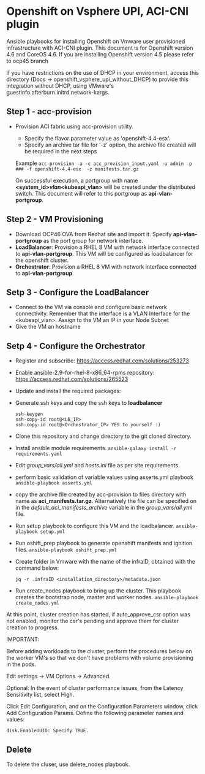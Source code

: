 # Openshift on Vsphere UPI, ACI-CNI plugin

Ansible playbooks for installing Openshift on Vmware user provisioned infrastructure with ACI-CNI plugin.
This document is for Openshift version 4.6 and CoreOS 4.6. If you are installing Openshift version 4.5 please refer to ocp45 branch

If you have restrictions on the use of DHCP in your environment, access this directory (Docs -> openshift_vsphere_upi_without_DHCP) to provide this integration without DHCP, using VMware's guestinfo.afterburn.initrd.network-kargs.

## Step 1 - acc-provision
* Provision ACI fabric using acc-provision utility. 

  * Specify the flavor parameter value as 'openshift-4.4-esx'. 
  * Specify an archive tar file for '-z' option, the archive file created will be required in the next steps
  
  Example 
  `acc-provision -a -c acc_provision_input.yaml -u admin -p ### -f openshift-4.4-esx  -z manifests.tar.gz`
  
  On successful execution, a portgroup with name **<system_id>_vlan_<kubeapi_vlan>** will be created under the distributed switch. This document will refer to this portgroup as **api-vlan-portgroup**.

## Step 2 - VM Provisioning
* Download OCP46 OVA from Redhat site and import it. Specify **api-vlan-portgroup** as the port group for network interface.
* **LoadBalancer**: Provision a RHEL 8 VM with network interface connected to **api-vlan-portgroup**.
This VM will be configured as loadbalancer for the openshift cluster. 
* **Orchestrator**: Provision a RHEL 8 VM with network interface connected to **api-vlan-portgroup**. 

## Setp 3 - Configure the LoadBalancer
* Connect to the VM via console and configure basic network connectivity. Remember that the interface is a VLAN Interface for the <kubeapi_vlan>. Assign to the VM an IP in your Node Subnet
* Give the VM an hostname

## Setp 4 - Configure the Orchestrator
	
* Register and subscribe: https://access.redhat.com/solutions/253273
* Enable ansible-2.9-for-rhel-8-x86_64-rpms repository: https://access.redhat.com/solutions/265523
* Update and install the required packages:

* Generate ssh keys and copy the ssh keys to **loadbalancer**

	```
	ssh-keygen
	ssh-copy-id root@<LB_IP> 
	ssh-copy-id root@<Orchestrator_IP> YES to yourself :)
	```
  
* Clone this repository and change directory to the git cloned directory.
  
* Install ansible module requirements. `ansible-galaxy install -r requirements.yaml`
  
* Edit *group_vars/all.yml* and *hosts.ini* file as per site requirements.
  
* perform basic validation of variable values using asserts.yml playbook `ansible-playbook asserts.yml`
  
* copy the archive file created by acc-provision to files directory with name as  **aci_manifests.tar.gz**. Alternatively the file can be specified on in the *default_aci_manifests_archive* variable in the *group_vars/all.yml* file.
  
* Run setup playbook to configure this VM and the loadbalancer. `ansible-playbook setup.yml`
  
* Run oshift_prep playbook to generate openshift manifests and ignition files. `ansible-playbook oshift_prep.yml`

* Create folder in Vmware with the name of the infraID, obtained with the command below:

  `jq -r .infraID <installation_directory>/metadata.json `
  
* Run create_nodes playbook to bring up the cluster. This playbook creates the bootstrap node, master and worker nodes. `ansible-playbook create_nodes.yml`
  
At this point, cluster creation has started, if auto_approve_csr option was not enabled, monitor the csr's pending and approve them for cluster creation to progress.

IMPORTANT:

Before adding workloads to the cluster, perform the procedures below on the worker VM's so that we don't have problems with volume provisioning in the pods.

Edit settings → VM Options → Advanced.

Optional: In the event of cluster performance issues, from the Latency Sensitivity list, select High.

Click Edit Configuration, and on the Configuration Parameters window, click Add Configuration Params. Define the following parameter names and values:

`disk.EnableUUID: Specify TRUE.`

## Delete  
To delete the cluser, use delete_nodes playbook.